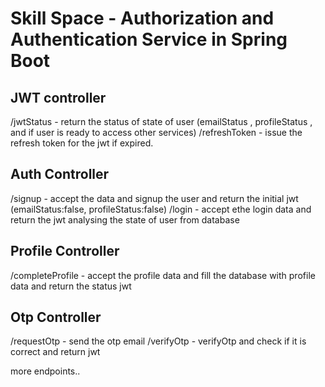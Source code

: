 # Skill Space - Authorization and Authentication Service in Spring Boot

## JWT controller
/jwtStatus - return the status of state of user (emailStatus , profileStatus , and if user is ready to access other services)
/refreshToken - issue the refresh token for the jwt if expired.


## Auth Controller
/signup - accept the data and signup the user and return the initial jwt (emailStatus:false, profileStatus:false)
/login - accept ethe login data and return the jwt analysing the state of user from database

## Profile Controller

/completeProfile - accept the profile data and fill the database with profile data and return the status jwt

## Otp Controller 
/requestOtp - send the otp  email
/verifyOtp - verifyOtp and check if it is correct and return jwt

more endpoints..


